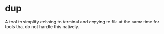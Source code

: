 # dup
A tool to simplify echoing to terminal and copying to file at the same time for tools that do not handle this natively.
